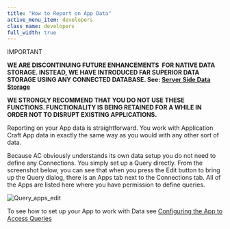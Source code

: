 ```yaml
---
title: "How to Report on App Data"
active_menu_item: developers
class_name: developers
full_width: true
---
```



IMPORTANT

**WE ARE DISCONTINUING FUTURE ENHANCEMENTS  FOR NATIVE DATA STORAGE. INSTEAD, WE HAVE INTRODUCED FAR SUPERIOR DATA STORAGE USING ANY CONNECTED DATABASE. See: [Server Side Data Storage](../../../../data-storage/server-side-data-storage/)**

**WE STRONGLY RECOMMEND THAT YOU DO NOT USE THESE FUNCTIONS. FUNCTIONALITY IS BEING RETAINED FOR A WHILE IN ORDER NOT TO DISRUPT EXISTING APPLICATIONS.**

Reporting on your App data is straightforward. You work with Application Craft App data in exactly the same way as you would with any other sort of data.

Because AC obviously understands its own data setup you do not need to define any Connections. You simply set up a Query directly. From the screenshot below, you can see that when you press the Edit button to bring up the Query dialog, there is an Apps tab next to the Connections tab. All of the Apps are listed here where you have permission to define queries.

![Query\_apps\_edit](/img/docs/query_apps_edit.zoom50.png)

To see how to set up your App to work with Data see [Configuring the App to Access Queries](../../data-integration,-reporting-dashboards/data-section-properties/configuring-the-app-to-access)
